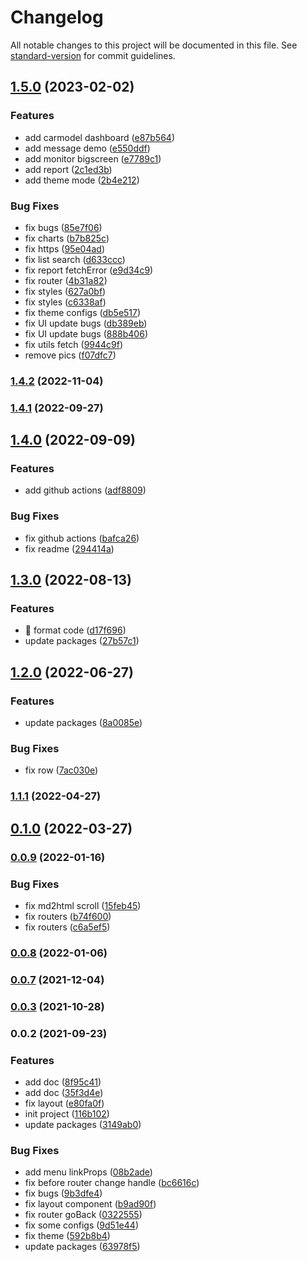 # Changelog

All notable changes to this project will be documented in this file. See [standard-version](https://github.com/conventional-changelog/standard-version) for commit guidelines.

## [1.5.0](https://github.com/ahyiru/web-design/compare/v1.4.2...v1.5.0) (2023-02-02)


### Features

* add carmodel dashboard ([e87b564](https://github.com/ahyiru/web-design/commit/e87b56469c487122bbc9eb5b236a4d7929f87b94))
* add message demo ([e550ddf](https://github.com/ahyiru/web-design/commit/e550ddfd49eb4384694b5bef340e1d47aee1b366))
* add monitor bigscreen ([e7789c1](https://github.com/ahyiru/web-design/commit/e7789c155775dae75039ff7409bb304c9bfe75dc))
* add report ([2c1ed3b](https://github.com/ahyiru/web-design/commit/2c1ed3ba125ceda3411f77d39eb37a4aa925ba88))
* add theme mode ([2b4e212](https://github.com/ahyiru/web-design/commit/2b4e21279e6087c6781c1ab398793d0a0e19650a))


### Bug Fixes

* fix bugs ([85e7f06](https://github.com/ahyiru/web-design/commit/85e7f066e09a59e7f690e451fe4a034ec1d604c7))
* fix charts ([b7b825c](https://github.com/ahyiru/web-design/commit/b7b825c67e39ca3c17e46651a4966d398ef779a8))
* fix https ([95e04ad](https://github.com/ahyiru/web-design/commit/95e04ada4407694a10881f43498326e19fa999b5))
* fix list search ([d633ccc](https://github.com/ahyiru/web-design/commit/d633ccc7683d0b58c6d14b37f882fcefaf1ceb7f))
* fix report fetchError ([e9d34c9](https://github.com/ahyiru/web-design/commit/e9d34c9d7f684cd6a99f9dfa935f4fbea040bcd1))
* fix router ([4b31a82](https://github.com/ahyiru/web-design/commit/4b31a82a5db10dba3e20fd7cc55fb6cb461ca795))
* fix styles ([627a0bf](https://github.com/ahyiru/web-design/commit/627a0bfc74c97a480e9940142cd9c1a6077cfa60))
* fix styles ([c6338af](https://github.com/ahyiru/web-design/commit/c6338af1d2bb269d884ed86fc6a8e3e46e5314c7))
* fix theme configs ([db5e517](https://github.com/ahyiru/web-design/commit/db5e517c1086d745773b81b831c7d8d4c9bae572))
* fix UI update bugs ([db389eb](https://github.com/ahyiru/web-design/commit/db389ebb4e596f45ab3139479b8884ef83cb5b87))
* fix UI update bugs ([888b406](https://github.com/ahyiru/web-design/commit/888b4066889987509e620cc57e2c5e385085b2ac))
* fix utils fetch ([9944c9f](https://github.com/ahyiru/web-design/commit/9944c9f68da2741063112422e94924e90691df98))
* remove pics ([f07dfc7](https://github.com/ahyiru/web-design/commit/f07dfc7dd95356755f61fbd9a866004e1294a4fa))

### [1.4.2](https://github.com/ahyiru/web-design/compare/v1.4.1...v1.4.2) (2022-11-04)

### [1.4.1](https://github.com/ahyiru/web-design/compare/v1.4.0...v1.4.1) (2022-09-27)

## [1.4.0](https://github.com/ahyiru/web-design/compare/v1.3.0...v1.4.0) (2022-09-09)


### Features

* add github actions ([adf8809](https://github.com/ahyiru/web-design/commit/adf880948f01016e580ebca059824df5194cc99a))


### Bug Fixes

* fix github actions ([bafca26](https://github.com/ahyiru/web-design/commit/bafca2633814d11846a8d1d643b3f395d809c686))
* fix readme ([294414a](https://github.com/ahyiru/web-design/commit/294414ae01a16ef08b6fda959f9e68f1aa670807))

## [1.3.0](https://github.com/ahyiru/web-design/compare/v1.2.0...v1.3.0) (2022-08-13)


### Features

* :art: format code ([d17f696](https://github.com/ahyiru/web-design/commit/d17f69610f42fa70323c0038777082a1747ddd26))
* update packages ([27b57c1](https://github.com/ahyiru/web-design/commit/27b57c13faaec818c70b19203cb20c24b85704a0))

## [1.2.0](https://github.com/ahyiru/web-design/compare/v1.1.1...v1.2.0) (2022-06-27)


### Features

* update packages ([8a0085e](https://github.com/ahyiru/web-design/commit/8a0085ea479bd401ba69f4dd3b0018d121b4dada))


### Bug Fixes

* fix row ([7ac030e](https://github.com/ahyiru/web-design/commit/7ac030e04452288daacc73a07125ba20bbbf22ea))

### [1.1.1](https://github.com/ahyiru/web-design/compare/v0.1.0...v1.1.1) (2022-04-27)

## [0.1.0](https://github.com/ahyiru/web-design/compare/v0.0.9...v0.1.0) (2022-03-27)

### [0.0.9](https://github.com/ahyiru/web-design/compare/v0.0.8...v0.0.9) (2022-01-16)


### Bug Fixes

* fix md2html scroll ([15feb45](https://github.com/ahyiru/web-design/commit/15feb4502eb4715746c5c6db7803b73586a81afc))
* fix routers ([b74f600](https://github.com/ahyiru/web-design/commit/b74f60065a0e1b0d69a013924c64dc73b24bba03))
* fix routers ([c6a5ef5](https://github.com/ahyiru/web-design/commit/c6a5ef5b04979e06023f23e17cfc9af5be119127))

### [0.0.8](https://github.com/ahyiru/web-design/compare/v0.0.7...v0.0.8) (2022-01-06)

### [0.0.7](https://github.com/ahyiru/web-design/compare/v0.0.3...v0.0.7) (2021-12-04)

### [0.0.3](https://github.com/ahyiru/web-design/compare/v0.0.2...v0.0.3) (2021-10-28)

### 0.0.2 (2021-09-23)


### Features

* add doc ([8f95c41](https://github.com/ahyiru/web-design/commit/8f95c411a846256530ec0883af17300ba548a3e7))
* add doc ([35f3d4e](https://github.com/ahyiru/web-design/commit/35f3d4e43759e380dd4872cf367354dc077d6dd2))
* fix layout ([e80fa0f](https://github.com/ahyiru/web-design/commit/e80fa0f91dce4bde7acae564090612569f7cfa92))
* init project ([116b102](https://github.com/ahyiru/web-design/commit/116b102c279250383d1c1e36831f8e997d8d2351))
* update packages ([3149ab0](https://github.com/ahyiru/web-design/commit/3149ab0bf14ce9d041c317be0548eef5fb2d01e8))


### Bug Fixes

* add menu linkProps ([08b2ade](https://github.com/ahyiru/web-design/commit/08b2ade892000f6727181fe9302020965ee1711a))
* fix before router change handle ([bc6616c](https://github.com/ahyiru/web-design/commit/bc6616cb23a55a66d5be3d7f575537749de91502))
* fix bugs ([9b3dfe4](https://github.com/ahyiru/web-design/commit/9b3dfe44634ca2e706dd0061a0879fc40cdbc290))
* fix layout component ([b9ad90f](https://github.com/ahyiru/web-design/commit/b9ad90f7d34663a762c5c0e5f6f148cbc7ccf64e))
* fix router goBack ([0322555](https://github.com/ahyiru/web-design/commit/0322555422a0a544c46d70aec82626137175ab83))
* fix some configs ([9d51e44](https://github.com/ahyiru/web-design/commit/9d51e441061076b991f1ae8d4792f2d4a50797d8))
* fix theme ([592b8b4](https://github.com/ahyiru/web-design/commit/592b8b4fc76678372fe41185a76a1ad39d10128c))
* update packages ([63978f5](https://github.com/ahyiru/web-design/commit/63978f540d839acdbd1c1f413e16bde1cc51e619))
